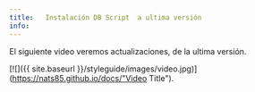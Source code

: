```yaml
---
title:   Instalación DB Script  a ultima versión
info:
---
```


El siguiente video veremos actualizaciones, de la ultima versión.



[![]({{ site.baseurl }}/styleguide/images/video.jpg)](https://nats85.github.io/docs/"Video Title").
